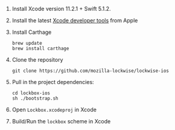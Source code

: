 1. Install Xcode version 11.2.1 + Swift 5.1.2.

2. Install the latest [Xcode developer tools](https://developer.apple.com/xcode/downloads/) from Apple

3. Install Carthage

    ```
    brew update
    brew install carthage
    ```

4. Clone the repository

    ```
    git clone https://github.com/mozilla-lockwise/lockwise-ios
    ```

5. Pull in the project dependencies:

    ```
    cd lockbox-ios
    sh ./bootstrap.sh
    ```

6. Open `Lockbox.xcodeproj` in Xcode

7. Build/Run the `lockbox` scheme in Xcode
